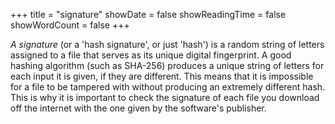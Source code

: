 +++
title = "signature"
showDate = false
showReadingTime = false
showWordCount = false
+++

*A signature* (or a 'hash signature', or just 'hash') is a random string of letters assigned to a file that serves as its unique digital fingerprint. A good hashing algorithm (such as SHA-256) produces a unique string of letters for each input it is given, if they are different. This means that it is impossible for a file to be tampered with without producing an extremely different hash. This is why it is important to check the signature of each file you download off the internet with the one given by the software's publisher.